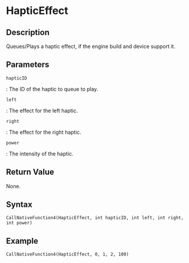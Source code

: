 # HapticEffect

## Description
Queues/Plays a haptic effect, if the engine build and device support it.

## Parameters
`hapticID`

:   The ID of the haptic to queue to play.

`left`

:   The effect for the left haptic.

`right`

:   The effect for the right haptic.

`power`

:   The intensity of the haptic.

## Return Value
None.

## Syntax
```
CallNativeFunction4(HapticEffect, int hapticID, int left, int right, int power)
```

## Example
```
CallNativeFunction4(HapticEffect, 0, 1, 2, 100)
```